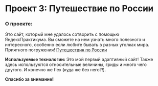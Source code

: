 # Проект 3: Путешествие по России

### О проекте:
Это сайт, который мне удалось сотворить с помощью ЯндексПрактикума. Вы сможете на нем узнать много полезного и интересного, особенно если любите бывать в разных уголках мира. Приятного погружения! [Путешествия по России](https://vkovrigina.github.io/russian-travel/index.html)

**Используемые технологии:**
Это мой первый адаптивный сайт! Также здесь используются относительные величины, гриды и много чего другого. И конечно же flex (куда же без него?!).

**Спасибо за внимание!**

